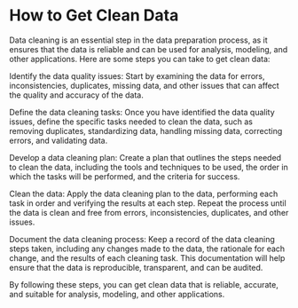 # How to Get Clean Data

Data cleaning is an essential step in the data preparation process, as it ensures that the data is reliable and can be used for analysis, modeling, and other applications. Here are some steps you can take to get clean data:

Identify the data quality issues: Start by examining the data for errors, inconsistencies, duplicates, missing data, and other issues that can affect the quality and accuracy of the data.

Define the data cleaning tasks: Once you have identified the data quality issues, define the specific tasks needed to clean the data, such as removing duplicates, standardizing data, handling missing data, correcting errors, and validating data.

Develop a data cleaning plan: Create a plan that outlines the steps needed to clean the data, including the tools and techniques to be used, the order in which the tasks will be performed, and the criteria for success.

Clean the data: Apply the data cleaning plan to the data, performing each task in order and verifying the results at each step. Repeat the process until the data is clean and free from errors, inconsistencies, duplicates, and other issues.

Document the data cleaning process: Keep a record of the data cleaning steps taken, including any changes made to the data, the rationale for each change, and the results of each cleaning task. This documentation will help ensure that the data is reproducible, transparent, and can be audited.

By following these steps, you can get clean data that is reliable, accurate, and suitable for analysis, modeling, and other applications.